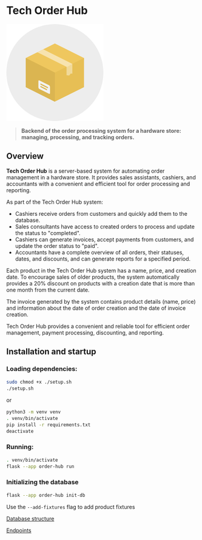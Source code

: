 # **Tech Order Hub**

![box.png](./doc/images/box.png)

>**Backend of the order processing system for a hardware store: managing, processing, and tracking orders.**

## Overview
**Tech Order Hub** is a server-based system for automating order management in a hardware store. It provides sales assistants, cashiers, and accountants with a convenient and efficient tool for order processing and reporting.

As part of the Tech Order Hub system:

* Cashiers receive orders from customers and quickly add them to the database.
* Sales consultants have access to created orders to process and update the status to "completed".
* Cashiers can generate invoices, accept payments from customers, and update the order status to "paid".
* Accountants have a complete overview of all orders, their statuses, dates, and discounts, and can generate reports for a specified period.

Each product in the Tech Order Hub system has a name, price, and creation date. To encourage sales of older products, the system automatically provides a 20% discount on products with a creation date that is more than one month from the current date.

The invoice generated by the system contains product details (name, price) and information about the date of order creation and the date of invoice creation.

Tech Order Hub provides a convenient and reliable tool for efficient order management, payment processing, discounting, and reporting.

## Installation and startup
### Loading dependencies:
```sh
sudo chmod +x ./setup.sh
./setup.sh
```

or 

```sh
python3 -m venv venv
. venv/bin/activate
pip install -r requirements.txt
deactivate
```

### Running:

```sh
. venv/bin/activate
flask --app order-hub run
```

### Initializing the database

```sh
flask --app order-hub init-db
```

Use the `--add-fixtures` flag to add product fixtures

[Database structure](./doc/database.md)

[Endpoints](./doc/endpoints.md)
